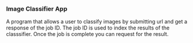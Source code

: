### Image Classifier App
A program that allows a user to classify images by submitting url and get a response of the job ID.
The job ID is used to index the results of the classsifier. Once the job is complete you can request for the result.